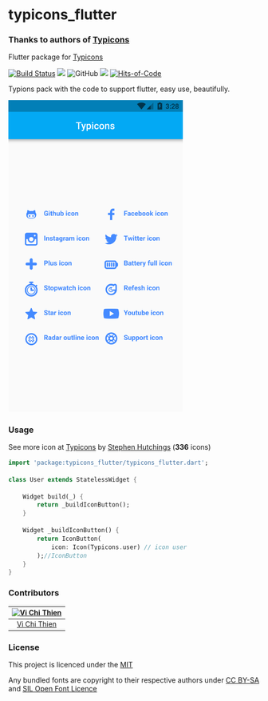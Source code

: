 # typicons_flutter

### Thanks to authors of [Typicons](https://github.com/evil-icons/evil-icons)

Flutter package for [Typicons](http://typicons.com)

[![Build Status](https://travis-ci.com/tvc12/typicons_flutter.svg?branch=master)](https://travis-ci.com/tvc12/typicons_flutter)
![](https://img.shields.io/github/contributors/tvc12/typicons_flutter.svg)
![GitHub](https://img.shields.io/github/license/tvc12/typicons_flutter.svg)
![](https://img.shields.io/badge/pub-v0.3.0-blue.svg)
[![Hits-of-Code](https://hitsofcode.com/github/tvc12/typicons_flutter)](https://hitsofcode.com/view/github/tvc12/typicons_flutter)


Typions pack with the code to support flutter, easy use, beautifully.

<img src="https://github.com/tvc12/typicons_flutter/raw/master/demo.png" width='350'/>

### Usage

See more icon at [Typicons](http://typicons.com) by [Stephen Hutchings](https://github.com/stephenhutchings) (**336** icons)

```dart
import 'package:typicons_flutter/typicons_flutter.dart';

class User extends StatelessWidget {

    Widget build(_) {
        return _buildIconButton();
    }

    Widget _buildIconButton() {
        return IconButton(
            icon: Icon(Typicons.user) // icon user
        );//IconButton
    }
}

```

### Contributors

| [![Vi Chi Thien](https://github.com/tvc12.png?size=100)](https://github.com/tvc12) |
| :---: |
| [Vi Chi Thien](https://github.com/tvc12) |

### License

This project is licenced under the [MIT](https://github.com/tvc12/typicons_flutter/blob/master/LICENSE)

Any bundled fonts are copyright to their respective authors under [CC BY-SA](https://creativecommons.org/licenses/by-sa/3.0/) and [ SIL Open Font Licence](http://scripts.sil.org/cms/scripts/page.php?item_id=OFL_web)
